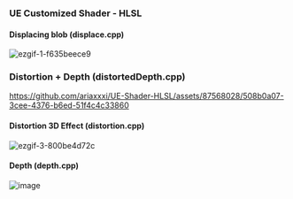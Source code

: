 ### UE Customized Shader - HLSL

#### Displacing blob (displace.cpp)

![ezgif-1-f635beece9](https://github.com/ariaxxxi/UE-Shader-Displacement/assets/87568028/130e0e5d-9e93-4620-9fb2-21b74e931c01)


### Distortion + Depth (distortedDepth.cpp)


https://github.com/ariaxxxi/UE-Shader-HLSL/assets/87568028/508b0a07-3cee-4376-b6ed-51f4c4c33860



#### Distortion 3D Effect (distortion.cpp)


![ezgif-3-800be4d72c](https://github.com/ariaxxxi/UE-Shader-HLSL/assets/87568028/bed2e523-de7e-4f6e-87ba-0fb4852f02d2)


#### Depth (depth.cpp)

![image](https://github.com/ariaxxxi/UE-Shader-HLSL/assets/87568028/6d9dccfc-4afe-4dff-a25d-9474e318875c)

